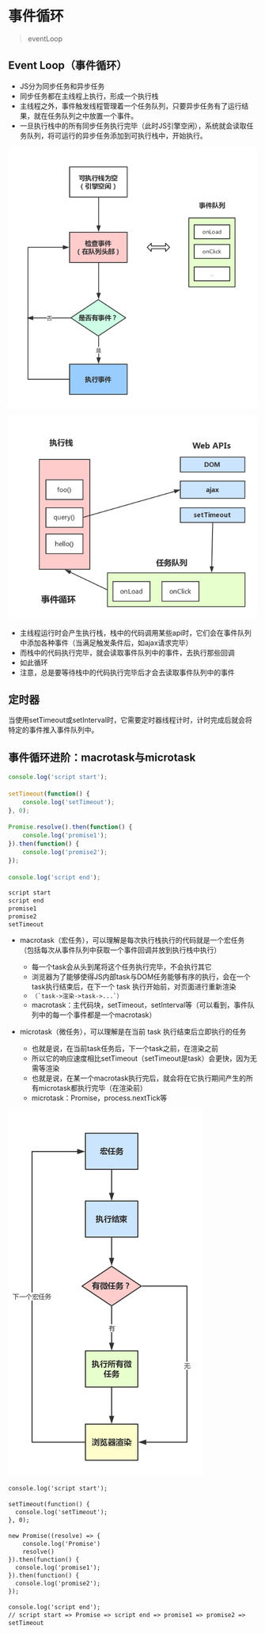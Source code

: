 # 事件循环
> eventLoop

## Event Loop（事件循环）
* JS分为同步任务和异步任务
* 同步任务都在主线程上执行，形成一个执行栈
* 主线程之外，事件触发线程管理着一个任务队列，只要异步任务有了运行结果，就在任务队列之中放置一个事件。
* 一旦执行栈中的所有同步任务执行完毕（此时JS引擎空闲），系统就会读取任务队列，将可运行的异步任务添加到可执行栈中，开始执行。

![alt](./imgs/eventLoop-1.png)

![alt](./imgs/eventLoop-2.png)

* 主线程运行时会产生执行栈，栈中的代码调用某些api时，它们会在事件队列中添加各种事件（当满足触发条件后，如ajax请求完毕）
* 而栈中的代码执行完毕，就会读取事件队列中的事件，去执行那些回调
* 如此循环
* 注意，总是要等待栈中的代码执行完毕后才会去读取事件队列中的事件

## 定时器
当使用setTimeout或setInterval时，它需要定时器线程计时，计时完成后就会将特定的事件推入事件队列中。

## 事件循环进阶：macrotask与microtask
```js
console.log('script start');

setTimeout(function() {
    console.log('setTimeout');
}, 0);

Promise.resolve().then(function() {
    console.log('promise1');
}).then(function() {
    console.log('promise2');
});

console.log('script end');
```
```
script start
script end
promise1
promise2
setTimeout
```
* macrotask（宏任务），可以理解是每次执行栈执行的代码就是一个宏任务（包括每次从事件队列中获取一个事件回调并放到执行栈中执行）
  * 每一个task会从头到尾将这个任务执行完毕，不会执行其它
  * 浏览器为了能够使得JS内部task与DOM任务能够有序的执行，会在一个task执行结束后，在下一个 task 执行开始前，对页面进行重新渲染
  * ```（`task->渲染->task->...`）```
  * macrotask：主代码块，setTimeout，setInterval等（可以看到，事件队列中的每一个事件都是一个macrotask）

* microtask（微任务），可以理解是在当前 task 执行结束后立即执行的任务
  * 也就是说，在当前task任务后，下一个task之前，在渲染之前
  * 所以它的响应速度相比setTimeout（setTimeout是task）会更快，因为无需等渲染
  * 也就是说，在某一个macrotask执行完后，就会将在它执行期间产生的所有microtask都执行完毕（在渲染前）
  * microtask：Promise，process.nextTick等

![alt](./imgs/eventLoop-3.png)

```
console.log('script start');

setTimeout(function() {
  console.log('setTimeout');
}, 0);

new Promise((resolve) => {
    console.log('Promise')
    resolve()
}).then(function() {
  console.log('promise1');
}).then(function() {
  console.log('promise2');
});

console.log('script end');
// script start => Promise => script end => promise1 => promise2 => setTimeout
```